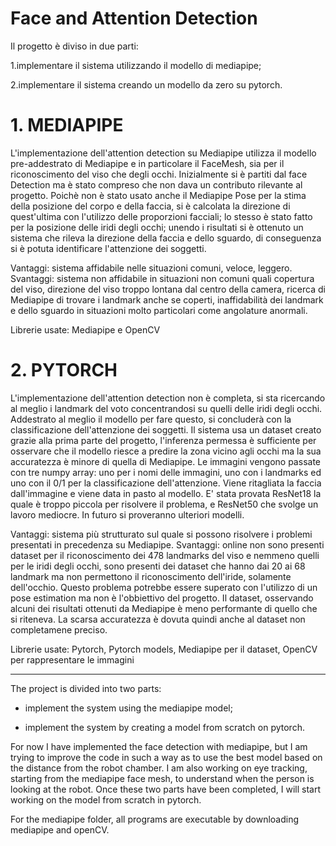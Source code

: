 # Face and Attention Detection

Il progetto è diviso in due parti:

1.implementare il sistema utilizzando il modello di mediapipe;

2.implementare il sistema creando un modello da zero su pytorch.


# 1. MEDIAPIPE 

L'implementazione dell'attention detection su Mediapipe utilizza il modello pre-addestrato di Mediapipe e in particolare il FaceMesh, sia per il riconoscimento del viso che degli occhi. Inizialmente si è partiti dal face Detection ma è stato compreso che non dava un contributo rilevante al progetto. Poichè non è stato usato anche il Mediapipe Pose per la stima della posizione del corpo e della faccia, si è calcolata la direzione di quest'ultima con l'utilizzo delle proporzioni facciali; lo stesso è stato fatto per la posizione delle iridi degli occhi; unendo i risultati si è ottenuto un sistema che rileva la direzione della faccia e dello sguardo, di conseguenza si è potuta identificare l'attenzione dei soggetti.

Vantaggi: sistema affidabile nelle situazioni comuni, veloce, leggero.
Svantaggi: sistema non affidabile in situazioni non comuni quali copertura del viso, direzione del viso troppo lontana dal centro della camera, ricerca di Mediapipe di trovare i landmark anche se coperti, inaffidabilità dei landmark e dello sguardo in situazioni molto particolari come angolature anormali.

Librerie usate: Mediapipe e OpenCV 

# 2. PYTORCH
L'implementazione dell'attention detection non è completa, si sta ricercando al meglio i landmark del voto concentrandosi su quelli delle iridi degli occhi. Addestrato al meglio il modello per fare questo, si concluderà con la classificazione dell'attenzione dei soggetti. Il sistema usa un dataset creato grazie alla prima parte del progetto, l'inferenza permessa è sufficiente per osservare che il modello riesce a predire la zona vicino agli occhi ma la sua accuratezza è minore di quella di Mediapipe.
Le immagini vengono passate con tre numpy array: uno per i nomi delle immagini, uno con i landmarks ed uno con il 0/1 per la classificazione dell'attenzione. Viene ritagliata la faccia dall'immagine e viene data in pasto al modello. E' stata provata ResNet18 la quale è troppo piccola per risolvere il problema, e ResNet50 che svolge un lavoro mediocre. In futuro si proveranno ulteriori modelli.

Vantaggi: sistema più strutturato sul quale si possono risolvere i problemi presentati in precedenza su Mediapipe.
Svantaggi: online non sono presenti dataset per il riconoscimento dei 478 landmarks del viso e nemmeno quelli per le iridi degli occhi, sono presenti dei dataset che hanno dai 20 ai 68 landmark ma non permettono il riconoscimento dell'iride, solamente dell'occhio. Questo problema potrebbe essere superato con l'utilizzo di un pose estimation ma non è l'obbiettivo del progetto. Il dataset, osservando alcuni dei risultati ottenuti da Mediapipe è meno performante di quello che si riteneva. La scarsa accuratezza è dovuta quindi anche al dataset non completamene preciso.

Librerie usate: Pytorch, Pytorch models, Mediapipe per il dataset, OpenCV per rappresentare le immagini



----

The project is divided into two parts:

- implement the system using the mediapipe model;

- implement the system by creating a model from scratch on pytorch.

For now I have implemented the face detection with mediapipe, but I am trying to improve the code in such a way as to use the best model based on the distance from the robot chamber. I am also working on eye tracking, starting from the mediapipe face mesh, to understand when the person is looking at the robot. Once these two parts have been completed, I will start working on the model from scratch in pytorch.

For the mediapipe folder, all programs are executable by downloading mediapipe and openCV.

